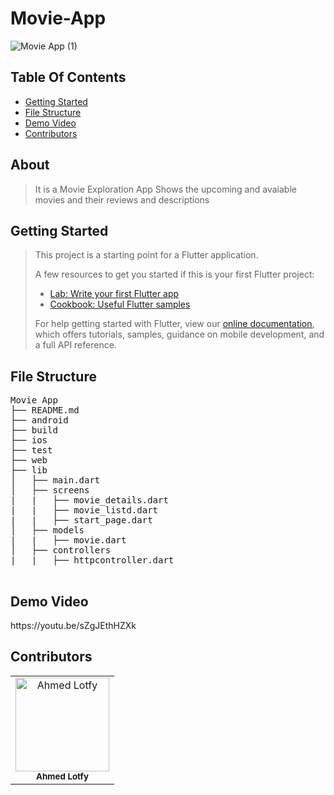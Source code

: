 # Movie-App
![Movie App (1)](https://user-images.githubusercontent.com/76037906/135989383-824fddb7-f53e-4682-95b7-eff20aa1d60b.jpg)



<h2>Table Of Contents</h2>
<ul>
 
  <li><a href="#getStarted">Getting Started</a> 
  </li>  
    <li><a href="#structure">File Structure</a></li>
     <li><a href="#video">Demo Video</a></li>
  <li><a href="#contributors">Contributors</a></li>
  
  
</ul>


<h2 href="#about">About</h2>
<blockquote>
  <p>It is a Movie Exploration App Shows the upcoming and avaiable movies and their reviews and descriptions</p>
</blockquote>


<h2 href="#getStarted">Getting Started</h2>
<blockquote>
 
This project is a starting point for a Flutter application.

A few resources to get you started if this is your first Flutter project:

- [Lab: Write your first Flutter app](https://flutter.dev/docs/get-started/codelab)
- [Cookbook: Useful Flutter samples](https://flutter.dev/docs/cookbook)

For help getting started with Flutter, view our
[online documentation](https://flutter.dev/docs), which offers tutorials,
samples, guidance on mobile development, and a full API reference.
</blockquote>

<h2 href="#structure">File Structure</h2>
 <div> 
  <pre>
Movie App
├── README.md
├── android
├── build
├── ios
├── test
├── web
├── lib
│   ├── main.dart
│   ├── screens
|   |   ├── movie_details.dart
|   |   ├── movie_listd.dart
|   |   ├── start_page.dart
│   ├── models
|   |   ├── movie.dart
│   ├── controllers
|   |   ├── httpcontroller.dart
  </pre>
</div>
<h2 href="#video">Demo Video</h2>
<p>https://youtu.be/sZgJEthHZXk</p>


<h2 href="#contributors">Contributors</h2>
<table>
  <tbody>
    <tr>
    <td align="center">
  <img src="https://user-images.githubusercontent.com/76037906/132257122-e9ea49d8-a912-4d19-8425-08d3847c96a6.jpg" alt="Ahmed Lotfy" width="150px">
      <br>
      <sub href="https://github.com/AhmedLotfy02"><strong>Ahmed Lotfy</strong></sub>
  </td> 
    </tr>
  </tbody>
</table>


